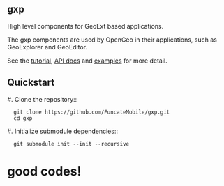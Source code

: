 gxp
----------

High level components for GeoExt based applications.

The gxp components are used by OpenGeo in their applications, such as GeoExplorer and GeoEditor.

See the [tutorial](http://workshops.opengeo.org/gxp/), [API docs](http://gxp.opengeo.org/master/doc/) and [examples](http://gxp.opengeo.org/master/examples/) for more detail.


Quickstart
----------

#. Clone the repository:: 

      git clone https://github.com/FuncateMobile/gxp.git
      cd gxp

#. Initialize submodule dependencies::

      git submodule init --init --recursive
  
  
# good codes!
